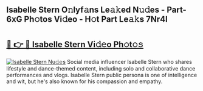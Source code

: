 ## Isabelle Stern O𝚗lyf𝚊ns Le𝚊𝚔ed N𝚞𝚍es - Part-6xG Ph𝚘tos Vi𝚍eo - H𝚘t Part Le𝚊𝚔s 7Nr4l

# <h2><a href="http://hf44qdl.feru.top/?c=Isabelle+Stern">🔗 👉 🔴 Isabelle Stern Vi𝚍𝚎o Ph𝚘t𝚘𝚜</a></h2>

[![Isabelle Stern Nu𝚍𝚎s](https://i.imgur.com/0TWrTi3.gif)](http://hf44qdl.feru.top/?c=Isabelle+Stern)
Social media influencer Isabelle Stern who shares lifestyle and dance-themed content, including solo and collaborative dance performances and vlogs. Isabelle Stern public persona is one of intelligence and wit, but he's also known for his compassion and empathy. 
